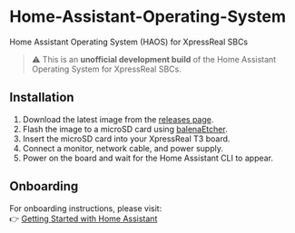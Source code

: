 # Home-Assistant-Operating-System
Home Assistant Operating System (HAOS) for XpressReal SBCs

> ⚠️ This is an **unofficial development build** of the Home Assistant Operating System for XpressReal SBCs.  

## Installation
1. Download the latest image from the [releases page](https://github.com/XpressReal/home-assistant-operating-system/releases).
2. Flash the image to a microSD card using [balenaEtcher](https://www.balena.io/etcher/).
3. Insert the microSD card into your XpressReal T3 board.
4. Connect a monitor, network cable, and power supply.
5. Power on the board and wait for the Home Assistant CLI to appear.

## Onboarding
For onboarding instructions, please visit:  
👉 [Getting Started with Home Assistant](https://www.home-assistant.io/getting-started/onboarding/)